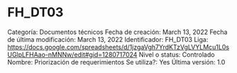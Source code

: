 # FH_DT03

Categoría: Documentos técnicos
Fecha de creación: March 13, 2022
Fecha de última modificación: March 13, 2022
Identificador: FH_DT03
Liga: https://docs.google.com/spreadsheets/d/1jzgaVgh7YrdKTzVgLVYLMcu1L0sUGlpLFHAao-nMNNw/edit#gid=1280717024
Nivel o status: Controlado
Nombre: Priorización de requerimientos
Se utiliza?: Yes
Última versión: 1.0